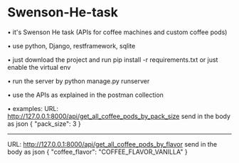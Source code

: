 # Swenson-He-task

•	it's Swenson He task (APIs for coffee machines and custom coffee pods)

•	use python, Django, restframework, sqlite

•	just download the project and run pip install -r requirements.txt or just enable the virtual env

•	run the server by python manage.py runserver

•	use the APIs as explained in the postman collection

•	examples:
URL: http://127.0.0.1:8000/api/get_all_coffee_pods_by_pack_size
send in the body as json { "pack_size": 3 }
________________________________________
URL: http://127.0.0.1:8000/api/get_all_coffee_pods_by_flavor
send in the body as json { "coffee_flavor": "COFFEE_FLAVOR_VANILLA" }
